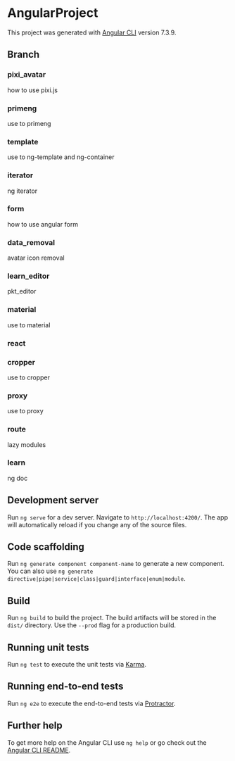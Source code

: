 # AngularProject

This project was generated with [Angular CLI](https://github.com/angular/angular-cli) version 7.3.9.

## Branch
### pixi_avatar
how to use pixi.js

### primeng
use to primeng

### template
use to ng-template and ng-container

### iterator
ng iterator

### form
how to use angular form

### data_removal
avatar icon removal

### learn_editor
pkt_editor

### material
use to material

### react

### cropper
use to cropper

### proxy
use to proxy

### route
lazy modules

### learn
ng doc

## Development server

Run `ng serve` for a dev server. Navigate to `http://localhost:4200/`. The app will automatically reload if you change any of the source files.

## Code scaffolding

Run `ng generate component component-name` to generate a new component. You can also use `ng generate directive|pipe|service|class|guard|interface|enum|module`.

## Build

Run `ng build` to build the project. The build artifacts will be stored in the `dist/` directory. Use the `--prod` flag for a production build.

## Running unit tests

Run `ng test` to execute the unit tests via [Karma](https://karma-runner.github.io).

## Running end-to-end tests

Run `ng e2e` to execute the end-to-end tests via [Protractor](http://www.protractortest.org/).

## Further help

To get more help on the Angular CLI use `ng help` or go check out the [Angular CLI README](https://github.com/angular/angular-cli/blob/master/README.md).

